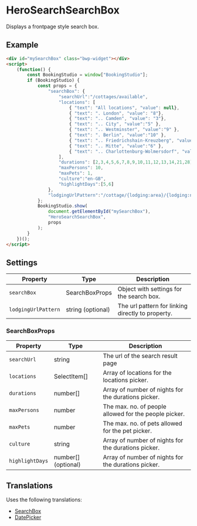 # HeroSearchSearchBox

Displays a frontpage style search box.

## Example

```html
<div id="mySearchBox" class="bwp-widget"></div>
<script>
    (function() {
        const BookingStudio = window["BookingStudio"];
        if (BookingStudio) {
            const props = {
                "searchBox": {
                    "searchUrl":"/cottages/available",
                    "locations": [
                        { "text": "All locations", "value": null},
                        { "text": ". London", "value": "8"},
                        { "text": ".. Camden", "value": "3"},
                        { "text": ".. City", "value":"5" },
                        { "text": ".. Westminster", "value":"9" },
                        { "text": ". Berlin", "value":"10" },
                        { "text": ".. Friedrichshain-Kreuzberg", "value": "11" },
                        { "text": ".. Mitte", "value":"6" },
                        { "text": ".. Charlottenburg-Wolmersdorf", "value": "16" }
                    ],
                    "durations": [2,3,4,5,6,7,8,9,10,11,12,13,14,21,28],
                    "maxPersons": 10, 
                    "maxPets": 1,                     
                    "culture":"en-GB",
                    "highlightDays":[5,6]
                },
                "lodgingUrlPattern":"/cottage/{lodging:area}/{lodging:name}/"
            };
            BookingStudio.show(
                document.getElementById("mySearchBox"),
                "HeroSearchSearchBox",
                props
            );
        }
    })();
</script>
```

## Settings

| Property                | Type                    | Description                                              |
|-------------------------|-------------------------|----------------------------------------------------------|
|```searchBox```          | SearchBoxProps          | Object with settings for the search box.                 |
|```lodgingUrlPattern```  | string (optional)       | The url pattern for linking directly to property.        |

### **SearchBoxProps**

| Property            | Type                    | Description                                              |
|---------------------|-------------------------|----------------------------------------------------------|
|```searchUrl```      | string                  | The url of the search result page                        |
|```locations```      | SelectItem[]            | Array of locations for the locations picker.             |
|```durations```      | number[]                | Array of number of nights for the durations picker.      |
|```maxPersons```     | number                  | The max. no. of people allowed for the people picker.    |
|```maxPets```        | number                  | The max. no. of pets allowed for the pet picker.         |
|```culture```        | string                  | Array of number of nights for the durations picker.      |
|```highlightDays```  | number[] (optional)     | Array of number of nights for the durations picker.      |

## Translations

Uses the following translations:

* [SearchBox](../translations/SearchBox.md)
* [DatePicker](../translations/DatePicker.md)